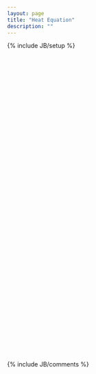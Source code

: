 ```yaml
---
layout: page
title: "Heat Equation"
description: ""
---
```

{% include JB/setup %}

<div>
<object width="420" height="315"><param name="movie" value="http://www.youtube.com/v/JQAOvwj7rvU?version=3&amp;hl=en_US&amp;rel=0"></param><param name="allowFullScreen" value="true"></param><param name="allowscriptaccess" value="always"></param><embed src="http://www.youtube.com/v/JQAOvwj7rvU?version=3&amp;hl=en_US&amp;rel=0" type="application/x-shockwave-flash" width="420" height="315" allowscriptaccess="always" allowfullscreen="true"></embed></object>
<object width="420" height="315"><param name="movie" value="http://www.youtube.com/v/Oa7zVRLQQCw?version=3&amp;hl=en_US&amp;rel=0"></param><param name="allowFullScreen" value="true"></param><param name="allowscriptaccess" value="always"></param><embed src="http://www.youtube.com/v/Oa7zVRLQQCw?version=3&amp;hl=en_US&amp;rel=0" type="application/x-shockwave-flash" width="420" height="315" allowscriptaccess="always" allowfullscreen="true"></embed></object>
</div>

<br>
<br>
<br>
<br>


{% include JB/comments %}